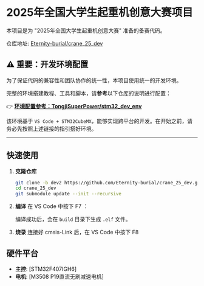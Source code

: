 # 2025年全国大学生起重机创意大赛项目

本项目是为 "2025年全国大学生起重机创意大赛" 准备的备赛代码。

仓库地址: [Eternity-burial/crane_25_dev](https://github.com/Eternity-burial/crane_25_dev)

## ⚠️ 重要：开发环境配置

为了保证代码的兼容性和团队协作的统一性，本项目使用统一的开发环境。

完整的环境搭建教程、工具和脚本，请**参考**以下仓库的说明进行配置：

👉 **[环境配置参考：TongjiSuperPower/stm32_dev_env](https://github.com/TongjiSuperPower/stm32_dev_env)**

该环境基于 `VS Code + STM32CubeMX`，能够实现跨平台的开发。在开始之前，请务必先按照上述链接的指引搭好环境。

---

## 快速使用

1.  **克隆仓库**
    ```bash
    git clone -b dev2 https://github.com/Eternity-burial/crane_25_dev.git
    cd crane_25_dev
    git submodule update --init --recursive
    ```

2.  **编译**
    在 VS Code 中按下 F7 ：
    
    编译成功后，会在 `build` 目录下生成  `.elf` 文件。

3.  **烧录**
    连接好 cmsis-Link 后，在 VS Code 中按下 F8
    
## 硬件平台

*   **主控**: [STM32F407IGH6]
*   **电机**: [M3508 P19直流无刷减速电机]
